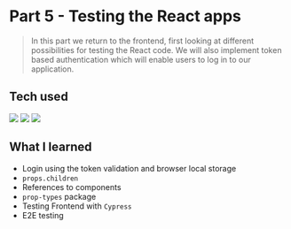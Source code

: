 # Part 5 - Testing the React apps

> In this part we return to the frontend, first looking at different possibilities for testing the React code. We will also implement token based authentication which will enable users to log in to our application.


## Tech used

<div display="inline-block">
	<img src="https://img.shields.io/badge/React-20232A?style=for-the-badge&logo=react&logoColor=61DAFB"></img>
	<img src="https://img.shields.io/badge/Cypress-17202C?style=for-the-badge&logo=cypress&logoColor=white"></img>
	<img src="https://img.shields.io/badge/JavaScript-323330?style=for-the-badge&logo=javascript&logoColor=F7DF1E"></img>
</div>

## What I learned

- Login using the token validation and browser local storage
- `props.children`
- References to components
- `prop-types` package
- Testing Frontend with `Cypress`
- E2E testing


